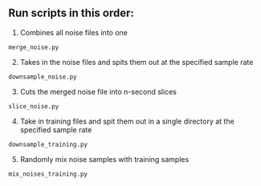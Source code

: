 ## Run scripts in this order:

1. Combines all noise files into one
```
merge_noise.py
```

2. Takes in the noise files and spits them out at the specified sample rate
```
downsample_noise.py
```

3. Cuts the merged noise file into n-second slices
```
slice_noise.py
```

4. Take in training files and spit them out in a single directory at the specified sample rate
```
downsample_training.py
```

5. Randomly mix noise samples with training samples
```
mix_noises_training.py
```



